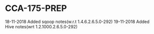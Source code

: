 # CCA-175-PREP

18-11-2018 Added sqoop notes(w.r.t 1.4.6.2.6.5.0-292)
19-11-2018 Added Hive notes(wrt 1.2.1000.2.6.5.0-292)
